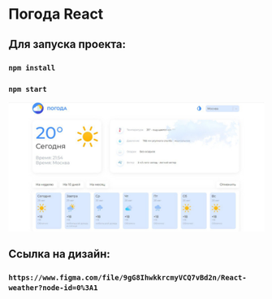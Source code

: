 # Погода React

## Для запуска проекта:

### `npm install`
### `npm start`

![Превью](/preview.jpg)

## Ссылка на дизайн:
### `https://www.figma.com/file/9gG8IhwkkrcmyVCQ7vBd2n/React-weather?node-id=0%3A1`
